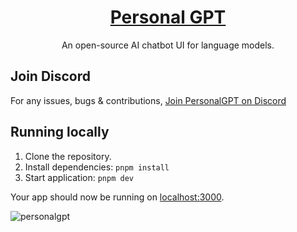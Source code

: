 <a href="https://personalgpt.dev/">
  <h1 align="center">Personal GPT</h1>
</a>

<p align="center">
  An open-source AI chatbot UI for language models.
</p>

## Join Discord
For any issues, bugs & contributions, [Join PersonalGPT on Discord](https://discord.gg/ju4c7eEtF5)

## Running locally

1. Clone the repository.
2. Install dependencies: `pnpm install`
3. Start application: `pnpm dev`

Your app should now be running on [localhost:3000](http://localhost:3000/).

![personalgpt](https://github.com/satpalsr/personalgpt/assets/39311993/f05ab4a7-13da-4af7-ad1c-3c0638d38b83)
